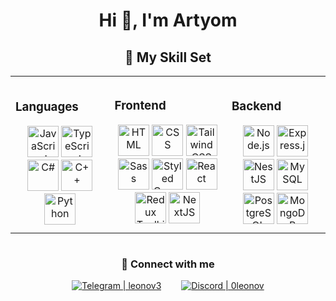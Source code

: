<h1 style="text-align: center;">Hi 👋, I'm Artyom</h1>

<h2 style="text-align: center;">💪 My Skill Set</h2>

<table>
  <td>
    <h3>Languages</h3>
    <div style="text-align: center;">
      <img src="https://profilinator.rishav.dev/skills-assets/javascript-original.svg" alt="JavaScript" height="50" />  
      <img src="https://profilinator.rishav.dev/skills-assets/typescript-original.svg" alt="TypeScript" height="50" />
      <img src="https://upload.wikimedia.org/wikipedia/commons/thumb/b/bd/Logo_C_sharp.svg/1200px-Logo_C_sharp.svg.png" alt="C#" height="50" />
      <img src="https://upload.wikimedia.org/wikipedia/commons/thumb/1/18/ISO_C%2B%2B_Logo.svg/800px-ISO_C%2B%2B_Logo.svg.png" alt="C++" height="50" />
      <img src="https://upload.wikimedia.org/wikipedia/commons/thumb/c/c3/Python-logo-notext.svg/800px-Python-logo-notext.svg.png" alt="Python" height="50" />
    </div>
  </td>

  <td>
    <h3>Frontend</h3>
    <div style="text-align: center;"> 
      <img src="https://profilinator.rishav.dev/skills-assets/html5-original-wordmark.svg" alt="HTML" height="50" />
      <img src="https://profilinator.rishav.dev/skills-assets/css3-original-wordmark.svg" alt="CSS" height="50" />
      <img src="https://profilinator.rishav.dev/skills-assets/tailwindcss.svg" alt="Tailwind CSS" height="50" />
      <img src="https://profilinator.rishav.dev/skills-assets/sass-original.svg" alt="Sass" height="50" />
      <img src="https://profilinator.rishav.dev/skills-assets/styled-components.png" alt="Styled Components" height="50" />
      <img src="https://profilinator.rishav.dev/skills-assets/react-original-wordmark.svg" alt="React" height="50" />
      <img src="https://profilinator.rishav.dev/skills-assets/redux-original.svg" alt="Redux Toolkit" height="50" />
      <img src="https://profilinator.rishav.dev/skills-assets/nextjs.png" alt="NextJS" height="50" />
    </div>
  </td>

  <td style="padding: 10px;">
    <h3>Backend</h3>
    <div style="text-align: center;">
      <img src="https://profilinator.rishav.dev/skills-assets/nodejs-original-wordmark.svg" alt="Node.js" height="50" />
      <img src="https://profilinator.rishav.dev/skills-assets/express-original-wordmark.svg" alt="Express.js" height="50" />  
      <img src="https://docs.nestjs.com/assets/logo-small.svg" alt="NestJS" height="50" />
      <img src="https://upload.wikimedia.org/wikipedia/ru/d/d3/Mysql.png" alt="MySQL" height="50" />
      <img src="https://upload.wikimedia.org/wikipedia/commons/2/29/Postgresql_elephant.svg" alt="PostgreSQL" height="50" />
      <img src="https://profilinator.rishav.dev/skills-assets/mongodb-original-wordmark.svg" alt="MongoDB" height="50" /> 
    </div>
  </td>
</table>


<p style="text-align: center;">
  <img style="text-align: center;" src="https://github-readme-stats.vercel.app/api?username=0leonov&show_icons=true&locale=en" alt="" />
</p>

<h3 style="text-align: center;">💪 Connect with me</h3>
  <div style="display: flex; justify-content: center; gap: 2rem;">

  <a href="https://t.me/leonov3" target="_blank">
    <img src="https://img.shields.io/static/v1?label=Telegram&message=leonov3&color=87CEFA" alt="Telegram | leonov3"/>
  </a>
  <a href="https://discordapp.com/users/679382952945385473" target="_blank">
    <img src="https://img.shields.io/badge/Discord-0leonov-blue" alt="Discord | 0leonov"/>
  </a>
</div>

